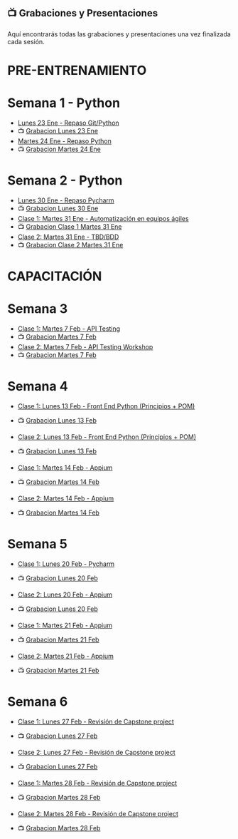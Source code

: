 ## 📺 Grabaciones y Presentaciones
Aquí encontrarás todas las grabaciones y presentaciones una vez finalizada cada sesión.

# PRE-ENTRENAMIENTO
# Semana 1 - Python
- [Lunes 23 Ene - Repaso Git/Python ](https://drive.google.com/file/d/1aOBS3WBkb2Wu83OD96jQzCdB3SSTYeCY/view?usp=sharing)
- 📺 [Grabacion Lunes 23 Ene](https://drive.google.com/file/d/1ilCrT7G-11k4v5Jr6eZkdSqGAZrhMLZJ/view?usp=sharing)
- [Martes 24 Ene - Repaso Python](https://drive.google.com/file/d/1Q8hn5TgSPkDJTGx0fINUHXM6Pcxy-2lF/view?usp=sharing)
- 📺 [Grabacion Martes 24 Ene](https://drive.google.com/file/d/1h4ANfgtsLcH9CpsFgnpYXG9FyzywYUOW/view?usp=sharing)

# Semana 2 - Python
- [Lunes 30 Ene - Repaso Pycharm](https://drive.google.com/file/d/1gtU2mGpx3UdgaL1KVT4ayXwPhfd4JsNQ/view?usp=sharing)
- 📺 [Grabacion Lunes 30 Ene](https://drive.google.com/file/d/1Dgl6ebRJlz5ck4054rt9XyNaCHmgwf-X/view?usp=sharing)
- [Clase 1: Martes 31 Ene - Automatización en equipos ágiles](https://drive.google.com/file/d/1f4InOW4dv7zirmE8aaRfGO48h50Npf3R/view?usp=sharing)
- 📺 [Grabacion Clase 1 Martes 31 Ene](https://drive.google.com/file/d/1r8TOnh-9jnAXJkLml2hOUa29Qvv5hg96/view?usp=sharing)
- [Clase 2: Martes 31 Ene - TBD/BDD](https://drive.google.com/file/d/1ItxlirbxeNjGuUtFwp6hH8FZzzFh7MT0/view?usp=sharing)
- 📺 [Grabacion Clase 2 Martes 31 Ene]()

# CAPACITACIÓN
# Semana 3
- [Clase 1: Martes 7 Feb - API Testing](https://drive.google.com/file/d/17MUyfKZ1IAkA6WjzY9uuFClpUA710PYF/view?usp=sharing)
- 📺 [Grabacion Martes 7 Feb](https://drive.google.com/file/d/1uPjF4XWL6qLqBr5RP41Q6AB4FXARZZ5A/view?usp=sharing)
- [Clase 2: Martes 7 Feb - API Testing Workshop](https://drive.google.com/file/d/17MUyfKZ1IAkA6WjzY9uuFClpUA710PYF/view?usp=sharing)
- 📺 [Grabacion Martes 7 Feb]()

# Semana 4
- [Clase 1: Lunes 13 Feb - Front End Python (Principios + POM)]()
- 📺 [Grabacion Lunes 13 Feb]()
- [Clase 2: Lunes 13 Feb - Front End Python (Principios + POM)]()
- 📺 [Grabacion Lunes 13 Feb]()

- [Clase 1: Martes 14 Feb - Appium]()
- 📺 [Grabacion Martes 14 Feb]()
- [Clase 2: Martes 14 Feb - Appium]()
- 📺 [Grabacion Martes 14 Feb]()

# Semana 5
- [Clase 1: Lunes 20 Feb - Pycharm]()
- 📺 [Grabacion Lunes 20 Feb]()
- [Clase 2: Lunes 20 Feb - Appium]()
- 📺 [Grabacion Lunes 20 Feb]()

- [Clase 1: Martes 21 Feb - Appium]()
- 📺 [Grabacion Martes 21 Feb]()
- [Clase 2: Martes 21 Feb - Appium]()
- 📺 [Grabacion Martes 21 Feb]()

# Semana 6
- [Clase 1: Lunes 27 Feb - Revisión de Capstone project]()
- 📺 [Grabacion Lunes 27 Feb]()
- [Clase 2: Lunes 27 Feb - Revisión de Capstone project]()
- 📺 [Grabacion Lunes 27 Feb]()

- [Clase 1: Martes 28 Feb - Revisión de Capstone project]()
- 📺 [Grabacion Martes 28 Feb]()
- [Clase 2: Martes 28 Feb - Revisión de Capstone project]()
- 📺 [Grabacion Martes 28 Feb]()


